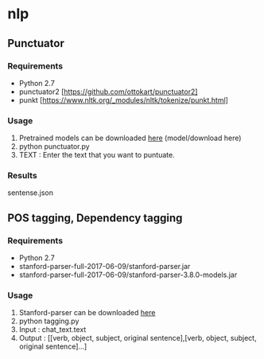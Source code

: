 # nlp

## Punctuator
### Requirements

- Python 2.7
- punctuator2 [https://github.com/ottokart/punctuator2]
- punkt [https://www.nltk.org/_modules/nltk/tokenize/punkt.html]

### Usage

1. Pretrained models can be downloaded [here](https://drive.google.com/drive/folders/0B7BsN5f2F1fZQnFsbzJ3TWxxMms?usp=sharing)
   (model/download here)
2. python punctuator.py
3. TEXT : Enter the text that you want to puntuate.

### Results

sentense.json

## POS tagging, Dependency tagging
### Requirements

- Python 2.7
- stanford-parser-full-2017-06-09/stanford-parser.jar
- stanford-parser-full-2017-06-09/stanford-parser-3.8.0-models.jar

### Usage

1. Stanford-parser can be downloaded [here](https://nlp.stanford.edu/software/lex-parser.shtml)
2. python tagging.py
3. Input : chat_text.text
4. Output : [[verb, object, subject, original sentence],[verb, object, subject, original sentence]...]
